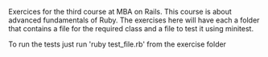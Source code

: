 Exercices for the third course at MBA on Rails. This course is about advanced fundamentals of Ruby. The exercises here will have each a folder that contains a file for the required class and a file to test it using minitest.

To run the tests just run 'ruby test_file.rb' from the exercise folder